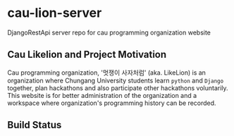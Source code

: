 # cau-lion-server
DjangoRestApi server repo for cau programming organization website  
  
## Cau Likelion and Project Motivation  
Cau programming organization, '멋쟁이 사자처럼' (aka. LikeLion) is an organization where Chungang University students learn `python` and `Django` together, plan hackathons and also participate other hackathons voluntarily.  
This website is for better administration of the organization and a workspace where organization's programming history can be recorded.  

## Build Status  



